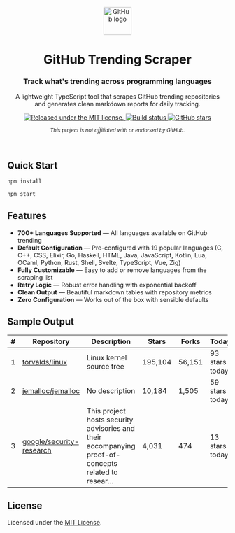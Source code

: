 <p align="center">
  <a href="https://github.com" target="_blank" rel="noopener noreferrer">
    <img width="64" src="https://github.githubassets.com/images/modules/logos_page/GitHub-Mark.png" alt="GitHub logo">
  </a>
</p>
<h1 align="center">
  GitHub Trending Scraper
</h1>
<h3 align="center">
  Track what's trending across programming languages
</h3>
<p align="center">
  A lightweight TypeScript tool that scrapes GitHub trending repositories<br />
  and generates clean markdown reports for daily tracking.
</p>
<p align="center">
  <a href="https://github.com/outslept/github-trending-backup/blob/main/LICENSE">
    <img src="https://img.shields.io/badge/license-MIT-blue.svg" alt="Released under the MIT license." />
  </a>
  <a href="https://github.com/outslept/github-trending-backup/actions">
    <img src="https://img.shields.io/github/actions/workflow/status/outslept/github-trending-backup/ci.yml?branch=main" alt="Build status" />
  </a>
  <a href="https://github.com/outslept/github-trending-backup">
    <img src="https://img.shields.io/github/stars/outslept/github-trending-backup?style=social" alt="GitHub stars" />
  </a>
</p>

<p align="center">
  <sub><em>This project is not affiliated with or endorsed by GitHub.</em></sub>
</p>

<br/>

## Quick Start

```bash
npm install

npm start
```

## Features

- **700+ Languages Supported** — All languages available on GitHub trending
- **Default Configuration** — Pre-configured with 19 popular languages (C, C++, CSS, Elixir, Go, Haskell, HTML, Java, JavaScript, Kotlin, Lua, OCaml, Python, Rust, Shell, Svelte, TypeScript, Vue, Zig)
- **Fully Customizable** — Easy to add or remove languages from the scraping list
- **Retry Logic** — Robust error handling with exponential backoff
- **Clean Output** — Beautiful markdown tables with repository metrics
- **Zero Configuration** — Works out of the box with sensible defaults

## Sample Output

| # | Repository | Description | Stars | Forks | Today |
| --- | --- | --- | --- | --- | --- |
| 1 | [torvalds/linux](https://github.com/torvalds/linux) | Linux kernel source tree | 195,104 | 56,151 | 93 stars today |
| 2 | [jemalloc/jemalloc](https://github.com/jemalloc/jemalloc) | No description | 10,184 | 1,505 | 59 stars today |
| 3 | [google/security-research](https://github.com/google/security-research) | This project hosts security advisories and their accompanying proof-of-concepts related to resear... | 4,031 | 474 | 13 stars today |

## License

Licensed under the [MIT License](./LICENSE).
